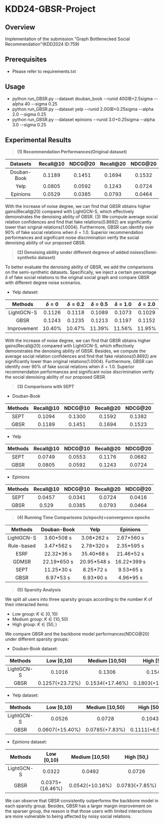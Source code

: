 # KDD24-GBSR-Project

Overview
--------
Implementation of the submission "Graph Bottlenecked Social Recommendation"(KDD2024 ID:759)

Prerequisites
-------------
* Please refer to requirements.txt

Usage
-----
* python run_GBSR.py --dataset douban_book --runid 40GIB+2.5sigma --alpha 40 --sigma 0.25
* python run_GBSR.py --dataset yelp --runid 2.0GIB+0.25sigma --alpha 2.0 --sigma 0.25
* python run_GBSR.py --dataset epinions --runid 3.0+0.25sigma --alpha 3.0 --sigma 0.25

Experimental Results
--------------------
> **(1) Recommendation Performances(Original dataset)**

|Datasets|Recall@10|NDCG@20|Recall@20|NDCG@20|
|:---:|:---:|:---:|:---:|:---:|
|Douban-Book|0.1189|0.1451|0.1694|0.1532|
|Yelp|0.0805|0.0592|0.1243|0.0724|
|Epinions|0.0529|0.0385|0.0793|0.0464|

With the increase of noise degree, we can find that GBSR obtains higher gains(Recall@20) compared with LightGCN-S, which effectively demonstrates the denoising ability of GBSR. (3) We compute average social relation confidences and find that fake relations(0.8692) are significantly lower than original relations(1.0004). Furthermore, GBSR can identify over 90% of fake social relations when $\delta=1.0$. Superior recommendation performances and significant noise discrimination verify the social denoising ability of our proposed GBSR.

> **(2) Denoising ability under different degrees of added noises(Semi-synthetic dataset)**

To better evaluate the denoising ability of GBSR, we add the comparisons on the semi-synthetic datasets. Specifically, we inject a certain percentage $\delta$ of fake social relations to the original social graph and compare GBSR with different degree noise scenarios.
* Yelp dataset:
  
| Methods | $\delta=0$ | $\delta=0.2$ | $\delta=0.5$ |$\delta=1.0$ |$\delta=2.0$ |
|:---:|:---:|:---:|:---:|:---:|:---:|
|LightGCN-S| 0.1126|0.1118 |0.1089|0.1073|0.1029 |
| GBSR   | 0.1243 | 0.1235|0.1213|0.1197|0.1152|
|Improvement|10.40%|10.47%|11.39%|11.56%|11.95%|

With the increase of noise degree, we can find that GBSR obtains higher gains(Recall@20) compared with LightGCN-S, which effectively demonstrates the denoising ability of GBSR.
Besides, we compute the average social relation confidences and find that fake relations(0.8692) are significantly lower than original relations(1.0004). Furthermore, GBSR can identify over 90% of fake social relations when $\delta=1.0$. Superior recommendation performances and significant noise discrimination verify the social denoising ability of our proposed GBSR.

> **(3) Comparisons with SEPT**

* Douban-Book
  
|Methods|Recall@10|NDCG@10|Recall@20|NDCG@20|
|:---:|:---:|:---:|:---:|:---:|
|SEPT|0.1094|0.1300|0.1592|0.1382|
|GBSR|0.1189|0.1451|0.1694|0.1523|

* Yelp

|Methods|Recall@10|NDCG@10|Recall@20|NDCG@20|
|:---:|:---:|:---:|:---:|:---:|
|SEPT|0.0749|0.0553|0.1176|0.0682|
|GBSR|0.0805|0.0592|0.1243|0.0724|

* Epinions

|Methods|Recall@10|NDCG@10|Recall@20|NDCG@20|
|:---:|:---:|:---:|:---:|:---:|
|SEPT|0.0457|0.0341|0.0724|0.0416|
|GBSR|0.529|0.0385|0.0793|0.0464|
  
> **(4) Running Time Comparisons (s/epoch)+convergence epochs**

|Methods|Douban-Book|Yelp|Epinions|
|:---:|:---:|:---:|:---:|
|LightGCN-S|3.60*508 s|3.08*262 s|2.67*560 s|
|Rule-based|3.47*562 s|2.78*320 s|2.35*595 s|
|ESRF|22.32*36 s|35.40*68 s|21.46*52 s|
|GDMSR|22.19*650 s|20.95*548 s|16.22*399 s|
|SEPT|11.25*30 s|8.25*72 s| 9.53*65 s| 
|GBSR|6.97*53 s|6.93*90 s|4.96*95 s|

> **(5) Sparsity Analysis**

We split all users into three sparsity groups according to the number $K$ of their interacted items:
* Low group: $K\in [0,10)$
* Medium group: $K\in [10, 50)$
* High group: $K\in [50,)$

We compare GBSR and the backbone model performances(NDCG@20) under different sparsity groups:
* Douban-Book dataset:
  
|Methods|Low [0,10)|Medium [10,50)|High [50,)|
|:---:|:---:|:---:|:---:|
|LightGCN-S|0.1016|0.1306|0.1548|
|GBSR|0.1257(+23.72%)|0.1534(+17.46%)|0.1803(+16.47%)|

* Yelp dataset:
  
|Methods|Low [0,10)|Medium [10,50)|High [50,)|
|:---:|:---:|:---:|:---:|
|LightGCN-S|0.0526|0.0728|0.1043|
|GBSR|0.0607(+15.40%)|0.0785(+7.83%)|0.1111(+6.52%)|

* Epinions dataset:
  
|Methods|Low [0,10)|Medium [10,50)|High [50,)|
|:---:|:---:|:---:|:---:|
|LightGCN-S|0.0322|0.0492|0.0726|
|GBSR|0.0375+(16.46%)|0.0542(+10.16%)|0.0783(+7.85%)|

We can observe that GBSR consistently outperforms the backbone model in each sparsity group. Besides, GBSR has a larger margin improvement on the sparser group, the reason is that those users with limited interactions are more vulnerable to being affected by noisy social relations.
